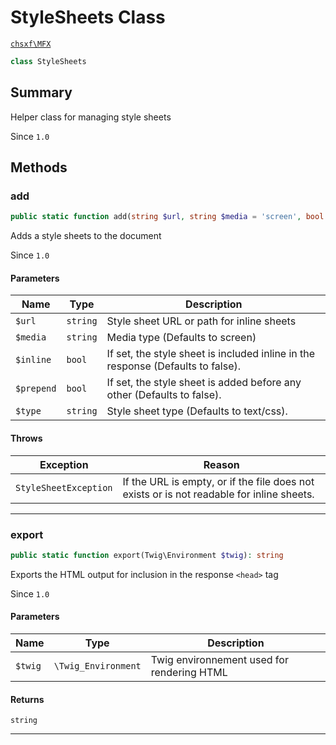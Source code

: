 # StyleSheets Class

[`chsxf\MFX`](API-Namespace-chsxf_MFX)

```php
class StyleSheets
```

## Summary

Helper class for managing style sheets

Since `1.0`

## Methods

### add

```php
public static function add(string $url, string $media = 'screen', bool $inline = false, bool $prepend = false, string $type = 'text/css')
```

Adds a style sheets to the document

Since `1.0`

#### Parameters

| Name       | Type     | Description                                                                     |
| ---------- | -------- | ------------------------------------------------------------------------------- |
| `$url`     | `string` | Style sheet URL or path for inline sheets                                       |
| `$media`   | `string` | Media type (Defaults to screen)                                                 |
| `$inline`  | `bool`   | If set, the style sheet is included inline in the response (Defaults to false). |
| `$prepend` | `bool`   | If set, the style sheet is added before any other (Defaults to false).          |
| `$type`    | `string` | Style sheet type (Defaults to text/css).                                        |

#### Throws

| Exception             | Reason                                                                                    |
| --------------------- | ----------------------------------------------------------------------------------------- |
| `StyleSheetException` | If the URL is empty, or if the file does not exists or is not readable for inline sheets. |

---

### export

```php
public static function export(Twig\Environment $twig): string
```

Exports the HTML output for inclusion in the response `<head>` tag

Since `1.0`

#### Parameters

| Name    | Type                | Description                                |
| ------- | ------------------- | ------------------------------------------ |
| `$twig` | `\Twig_Environment` | Twig environnement used for rendering HTML |

#### Returns

`string` 

---

